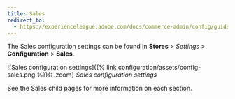 ```yaml
---
title: Sales
redirect_to:
  - https://experienceleague.adobe.com/docs/commerce-admin/config/guide-overview.html
---
```


The Sales configuration settings can be found in **Stores** > _Settings_ > **Configuration** > **Sales**.

![Sales configuration settings]({% link configuration/assets/config-sales.png %}){: .zoom}
_Sales configuration settings_

See the Sales child pages for more information on each section.

